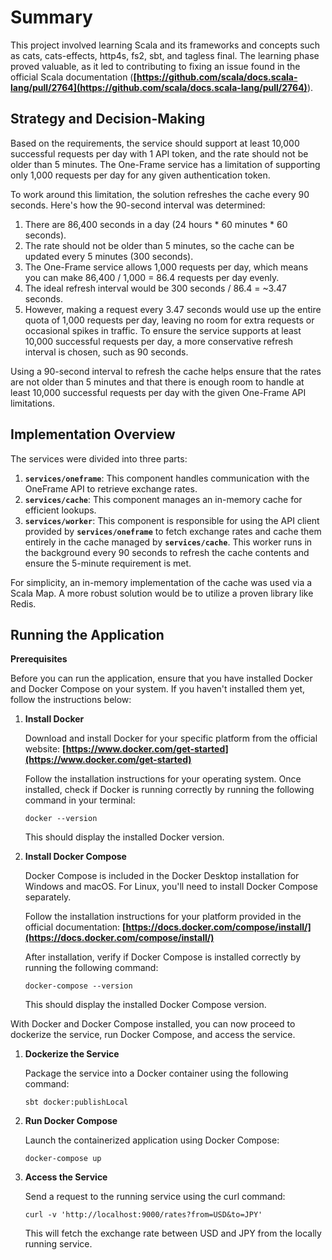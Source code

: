 # **Summary**

This project involved learning Scala and its frameworks and concepts such as cats, cats-effects, http4s, fs2, sbt, and tagless final. The learning phase proved valuable, as it led to contributing to fixing an issue found in the official Scala documentation (**[https://github.com/scala/docs.scala-lang/pull/2764](https://github.com/scala/docs.scala-lang/pull/2764)**).

## ****Strategy and Decision-Making****

Based on the requirements, the service should support at least 10,000 successful requests per day with 1 API token, and the rate should not be older than 5 minutes. The One-Frame service has a limitation of supporting only 1,000 requests per day for any given authentication token.

To work around this limitation, the solution refreshes the cache every 90 seconds. Here's how the 90-second interval was determined:

1. There are 86,400 seconds in a day (24 hours * 60 minutes * 60 seconds).
2. The rate should not be older than 5 minutes, so the cache can be updated every 5 minutes (300 seconds).
3. The One-Frame service allows 1,000 requests per day, which means you can make 86,400 / 1,000 = 86.4 requests per day evenly.
4. The ideal refresh interval would be 300 seconds / 86.4 = ~3.47 seconds.
5. However, making a request every 3.47 seconds would use up the entire quota of 1,000 requests per day, leaving no room for extra requests or occasional spikes in traffic. To ensure the service supports at least 10,000 successful requests per day, a more conservative refresh interval is chosen, such as 90 seconds.

Using a 90-second interval to refresh the cache helps ensure that the rates are not older than 5 minutes and that there is enough room to handle at least 10,000 successful requests per day with the given One-Frame API limitations.

## ****Implementation Overview****

The services were divided into three parts:

1. **`services/oneframe`**: This component handles communication with the OneFrame API to retrieve exchange rates.
2. **`services/cache`**: This component manages an in-memory cache for efficient lookups.
3. **`services/worker`**: This component is responsible for using the API client provided by **`services/oneframe`** to fetch exchange rates and cache them entirely in the cache managed by **`services/cache`**. This worker runs in the background every 90 seconds to refresh the cache contents and ensure the 5-minute requirement is met.

For simplicity, an in-memory implementation of the cache was used via a Scala Map. A more robust solution would be to utilize a proven library like Redis.

## ****Running the Application****

**Prerequisites**

Before you can run the application, ensure that you have installed Docker and Docker Compose on your system. If you haven't installed them yet, follow the instructions below:

1. **Install Docker**

   Download and install Docker for your specific platform from the official website: **[https://www.docker.com/get-started](https://www.docker.com/get-started)**

   Follow the installation instructions for your operating system. Once installed, check if Docker is running correctly by running the following command in your terminal:

    ```
    docker --version
    ```

   This should display the installed Docker version.

2. **Install Docker Compose**

   Docker Compose is included in the Docker Desktop installation for Windows and macOS. For Linux, you'll need to install Docker Compose separately.

   Follow the installation instructions for your platform provided in the official documentation: **[https://docs.docker.com/compose/install/](https://docs.docker.com/compose/install/)**

   After installation, verify if Docker Compose is installed correctly by running the following command:

    ```
    docker-compose --version
    ```

   This should display the installed Docker Compose version.


With Docker and Docker Compose installed, you can now proceed to dockerize the service, run Docker Compose, and access the service.

1. **Dockerize the Service**

   Package the service into a Docker container using the following command:

    ```
    sbt docker:publishLocal
    ```

2. **Run Docker Compose**

   Launch the containerized application using Docker Compose:

    ```
    docker-compose up
    ```

3. **Access the Service**

   Send a request to the running service using the curl command:

    ```
    curl -v 'http://localhost:9000/rates?from=USD&to=JPY'
    ```

   This will fetch the exchange rate between USD and JPY from the locally running service.

